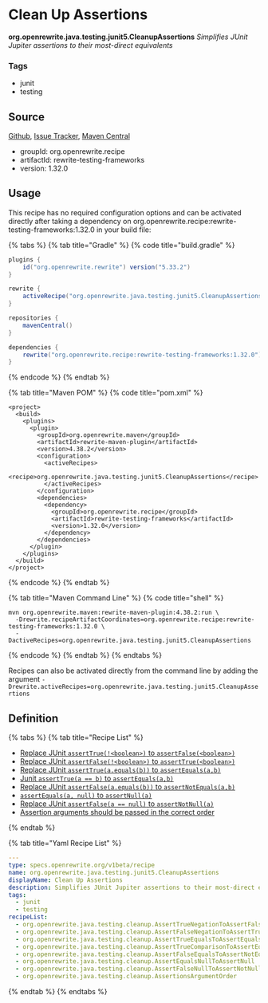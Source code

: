 # Clean Up Assertions

**org.openrewrite.java.testing.junit5.CleanupAssertions**
_Simplifies JUnit Jupiter assertions to their most-direct equivalents_

### Tags

* junit
* testing

## Source

[Github](https://github.com/openrewrite/rewrite-testing-frameworks), [Issue Tracker](https://github.com/openrewrite/rewrite-testing-frameworks/issues), [Maven Central](https://search.maven.org/artifact/org.openrewrite.recipe/rewrite-testing-frameworks/1.32.0/jar)

* groupId: org.openrewrite.recipe
* artifactId: rewrite-testing-frameworks
* version: 1.32.0


## Usage

This recipe has no required configuration options and can be activated directly after taking a dependency on org.openrewrite.recipe:rewrite-testing-frameworks:1.32.0 in your build file:

{% tabs %}
{% tab title="Gradle" %}
{% code title="build.gradle" %}
```groovy
plugins {
    id("org.openrewrite.rewrite") version("5.33.2")
}

rewrite {
    activeRecipe("org.openrewrite.java.testing.junit5.CleanupAssertions")
}

repositories {
    mavenCentral()
}

dependencies {
    rewrite("org.openrewrite.recipe:rewrite-testing-frameworks:1.32.0")
}
```
{% endcode %}
{% endtab %}

{% tab title="Maven POM" %}
{% code title="pom.xml" %}
```markup
<project>
  <build>
    <plugins>
      <plugin>
        <groupId>org.openrewrite.maven</groupId>
        <artifactId>rewrite-maven-plugin</artifactId>
        <version>4.38.2</version>
        <configuration>
          <activeRecipes>
            <recipe>org.openrewrite.java.testing.junit5.CleanupAssertions</recipe>
          </activeRecipes>
        </configuration>
        <dependencies>
          <dependency>
            <groupId>org.openrewrite.recipe</groupId>
            <artifactId>rewrite-testing-frameworks</artifactId>
            <version>1.32.0</version>
          </dependency>
        </dependencies>
      </plugin>
    </plugins>
  </build>
</project>
```
{% endcode %}
{% endtab %}

{% tab title="Maven Command Line" %}
{% code title="shell" %}
```shell
mvn org.openrewrite.maven:rewrite-maven-plugin:4.38.2:run \
  -Drewrite.recipeArtifactCoordinates=org.openrewrite.recipe:rewrite-testing-frameworks:1.32.0 \
  -DactiveRecipes=org.openrewrite.java.testing.junit5.CleanupAssertions
```
{% endcode %}
{% endtab %}
{% endtabs %}

Recipes can also be activated directly from the command line by adding the argument `-Drewrite.activeRecipes=org.openrewrite.java.testing.junit5.CleanupAssertions`

## Definition

{% tabs %}
{% tab title="Recipe List" %}
* [Replace JUnit `assertTrue(!<boolean>)` to `assertFalse(<boolean>)`](../../../java/testing/cleanup/asserttruenegationtoassertfalse.md)
* [Replace JUnit `assertFalse(!<boolean>)` to `assertTrue(<boolean>)`](../../../java/testing/cleanup/assertfalsenegationtoasserttrue.md)
* [Replace JUnit `assertTrue(a.equals(b))` to `assertEquals(a,b)`](../../../java/testing/cleanup/asserttrueequalstoassertequals.md)
* [Junit `assertTrue(a == b)` to `assertEquals(a,b)`](../../../java/testing/cleanup/asserttruecomparisontoassertequals.md)
* [Replace JUnit `assertFalse(a.equals(b))` to `assertNotEquals(a,b)`](../../../java/testing/cleanup/assertfalseequalstoassertnotequals.md)
* [`assertEquals(a, null)` to `assertNull(a)`](../../../java/testing/cleanup/assertequalsnulltoassertnull.md)
* [Replace JUnit `assertFalse(a == null)` to `assertNotNull(a)`](../../../java/testing/cleanup/assertfalsenulltoassertnotnull.md)
* [Assertion arguments should be passed in the correct order](../../../java/testing/cleanup/assertionsargumentorder.md)

{% endtab %}

{% tab title="Yaml Recipe List" %}
```yaml
---
type: specs.openrewrite.org/v1beta/recipe
name: org.openrewrite.java.testing.junit5.CleanupAssertions
displayName: Clean Up Assertions
description: Simplifies JUnit Jupiter assertions to their most-direct equivalents
tags:
  - junit
  - testing
recipeList:
  - org.openrewrite.java.testing.cleanup.AssertTrueNegationToAssertFalse
  - org.openrewrite.java.testing.cleanup.AssertFalseNegationToAssertTrue
  - org.openrewrite.java.testing.cleanup.AssertTrueEqualsToAssertEquals
  - org.openrewrite.java.testing.cleanup.AssertTrueComparisonToAssertEquals
  - org.openrewrite.java.testing.cleanup.AssertFalseEqualsToAssertNotEquals
  - org.openrewrite.java.testing.cleanup.AssertEqualsNullToAssertNull
  - org.openrewrite.java.testing.cleanup.AssertFalseNullToAssertNotNull
  - org.openrewrite.java.testing.cleanup.AssertionsArgumentOrder

```
{% endtab %}
{% endtabs %}

